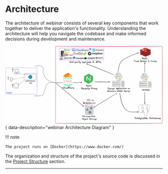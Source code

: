 # Architecture

The architecture of _webinar_ consists of several key components that work together to deliver the application's functionality. Understanding the architecture will help you navigate the codebase and make informed decisions during development and maintenance.

![Architecture Diagram](images/architecture.png){ data-description="webinar Architecture Diagram" }

!!! note

    The project runs on [Docker](https://www.docker.com/)

The organization and structure of the project's source code is discussed in the [Project Structure](./project-structure.md) section.

---
